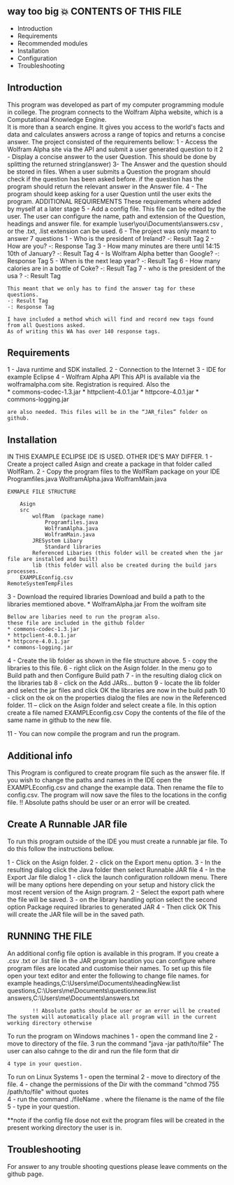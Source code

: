 way too big :boom:
CONTENTS OF THIS FILE
---------------------
* Introduction
* Requirements
* Recommended modules
* Installation
* Configuration
* Troubleshooting

Introduction
-------------
This program was developed as part of my computer programming module in college. 
The program connects to the Wolfram Alpha website, which is a Computational Knowledge Engine.  
It is more than a search engine. 
It gives you access to the world's facts and data and calculates answers across a range of topics
and returns a concise answer. 
The project consisted of the requirements bellow:
1 - Access the Wolfram Alpha site via the API and submit a user generated question to it 
2 - Display a concise answer to the user Question. 
	This should be done by splitting the returned string(answer) 
3- The Answer and the question should be stored in files.
	When a user submits a Question the program should check if the question has been asked before. 
	if the question has the program should return the relevant answer in the Answer file. 
4 - The program should keep asking for a user Question until the user exits the program.
ADDITIONAL REQUIREMENTS 
These requirements where added by myself at a later stage
5 - Add a config file.
	This file can be edited by the user. 
	The user can configure the name, path and extension of the Question, headings and answer file.
	for example \user\you\Documents\answers.csv , or the  .txt, .list extension can be used.
6 - The project was only meant to answer 7 questions 
	1 - Who is the president of Ireland? -: Result Tag
	2 - How are you? -: Response Tag
	3 - How many minutes are there until 14:15 10th of January? -: Result Tag
	4 - Is Wolfram Alpha better than Google?  -: Response Tag
	5 - When is the next leap year? -: Result Tag
	6 - How many calories are in a bottle of Coke? -: Result Tag
	7 - who is the president of the usa ?  -: Result Tag

	This meant that we only has to find the answer tag for these questions.
	-: Result Tag
	-: Response Tag
	
	I have included a method which will find and record new tags found from all Questions asked.
	As of writing this WA has over 140 response tags.
	
Requirements
------------
1 - Java runtime and SDK installed.
2 - Connection to the Internet
3 - IDE for example Eclipse 
4 - Wolfram Alpha API
	This API is available via the wolframalpha.com site.
	Registration is required. 
	Also the   
	* commons-codec-1.3.jar
 	* httpclient-4.0.1.jar
 	* httpcore-4.0.1.jar
	* commons-logging.jar
	
	are also needed. This files will be in the “JAR_files” folder on github.	

Installation
------------
IN THIS EXAMPLE ECLIPSE IDE IS USED. OTHER IDE'S MAY DIFFER.
1 - Create a project called Asign and create a package in that folder called WolfRam.
2 - Copy the  program files to the WolfRam package on your IDE
				Programfiles.java
				WolframAlpha.java
				WolframMain.java
				 
	EXMAPLE FILE STRUCTURE 
		
		Asign
		src
			wolfRam  (package name)
				Programfiles.java
				WolframAlpha.java
				WolframMain.java
			JRESystem Libary
				Standard libraries 
			Referenced Libaries (this folder will be created when the jar file are installed and built)
			lib (this folder will also be created during the build jars processes.
		EXAMPLEconfig.csv
	RemoteSystemTempFiles

3 - Download the required libraries
	Download and build a path to the libraries memtioned above.
	* WolframAlpha.jar
 		From the wolfram site
 		
 	Bellow are libaries need to run the program also.
 	these file are included in the github folder
 	* commons-codec-1.3.jar
 	* httpclient-4.0.1.jar
 	* httpcore-4.0.1.jar
 	* commons-logging.jar
	
4 - Create the lib folder as shown in the file structure above.
5 - copy the libraries to this file.
6 - right click on the Asign folder. In the menu go to 
		Build path
		and then Configure Build path
7 - in the resulting dialog click on the libraries tab
8 - click on the Add JARs... button
9 - locate the lib folder and select the jar files and click OK
		the libraries are now in the build path
10 -  click on the ok on the properties dialog 
		the files are now in the Referenced folder.
11 – click on the Asign folder and select create a file.
	In this option create a file named EXAMPLEconfig.csv
	Copy the contents of the file of the same name in github to the new file.
	

11 - You can now compile the program and run the program.

Additional info
---------------
This Program is configured to create program file such as the answer file.
If you wish to change the paths and names in the IDE open the EXAMPLEconfig.csv
and change the example data. Then rename the file to config.csv.
The program will now save the files to the locations in the config file.
!! Absolute paths should be user or an error will be created.



Create A Runnable JAR file
--------------------------
To run this program outside of the IDE you must create a runnable jar file.
To do this follow the instructions bellow.

1 - Click on the Asign folder.
2 - click on the Export menu option.
3 - In the resulting dialog click the Java folder
		then select Runnable JAR file
4 - In the Export Jar file dialog 
		1 - click the launch configuration rolldown menu.
			There will be many options here depending on your setup and history
			click the most recent version of the Asign program.
		2 - Select the export path where the file will be saved.
		3 - on the library handling option select the second option 
			Package required libraries to generated JAR
		4 - Then click OK
This will create the JAR file will be in the saved path.

RUNNING THE FILE
---------------

An additional config file option is available in this program. 
	If you create a .csv .txt or .list file in the JAR program location you can 
	configure where program files are located and customise their names.
	To set up this file open your text editor and enter the following to change file names.
		for example
			headings,C:\Users\me\Documents\headingNew.list
			questions,C:\Users\me\Documents\questionnew.list
			answers,C:\Users\me\Documents\answers.txt
			
			!! Absolute paths should be user or an error will be created
	The system will automatically place all program will in the current working directory otherwise
	
To run the program on Windows machines 
	1 - open the command line
	2 - move to directory of the file. 
	3 run the command "java -jar path/to/file"
		The user can also cahnge to the dir and run the file form that dir 
		
	4 type in your question. 

To run on Linux Systems 
	1 - open the terminal
	2 - move to directory of the file.
	4 - change the permissions of the Dir with the command 
		"chmod 755 /path/to/file" without quotes  
	4 - run the command ./fileName . where the filename is the name of the file
	5 - type in your question.


**note if the config file dose not exit the program files will be created in the present working directory 
the user is in. 


Troubleshooting
---------------
For answer to any trouble shooting questions please leave comments on the github page.

